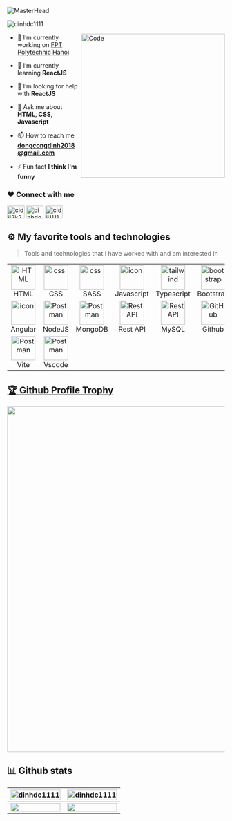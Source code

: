 ![MasterHead](https://res.cloudinary.com/do9rcgv5s/image/upload/v1693832857/pmivhndh66bcwakoxb0w.jpg)
<!-- Copy đấm cho trận ý -->
<!-- Banner old CiDii: url - https://i.pinimg.com/originals/99/8e/05/998e055aba57c24138220937cc5166ab.gif -->
<p align="left"> <img src="https://komarev.com/ghpvc/?username=dinhdc1111&label=Profile%20views&color=0e75b6&style=flat" alt="dinhdc1111" /></p>
<img align="right" alt="Code" width="333" src="https://res.cloudinary.com/do9rcgv5s/image/upload/v1693796898/od38aqxofnx2bamqji7c.png">

-   🔭 I’m currently working on [FPT Polytechnic Hanoi](https://caodang.fpt.edu.vn/)

-   🌱 I’m currently learning **ReactJS**

-   🤝 I’m looking for help with **ReactJS**

-   💬 Ask me about **HTML, CSS, Javascript**

-   📫 How to reach me **dongcongdinh2018@gmail.com**

-   ⚡ Fun fact **I think I'm funny**

<h3 align="left">❤ Connect with me</h3>
<p align="left">
  <a href="https://fb.com/cidii2k2" target="_blank"><img align="center" src="https://raw.githubusercontent.com/rahuldkjain/github-profile-readme-generator/master/src/images/icons/Social/facebook.svg" alt="cidii2k2" height="30" width="40" /></a>
  <a href="https://www.instagram.com/cidii1111.dev" target="_blank"><img align="center" src="https://raw.githubusercontent.com/rahuldkjain/github-profile-readme-generator/master/src/images/icons/Social/instagram.svg" alt="dinhdc1111" height="30" width="40" /></a>
  <a href="https://www.linkedin.com/in/dinh-dong-cong-241374235" target="_blank"><img align="center" src="https://raw.githubusercontent.com/rahuldkjain/github-profile-readme-generator/master/src/images/icons/Social/linked-in-alt.svg" alt="cidii1111" height="30" width="40" />
</a>

</p>

## ⚙️ My favorite tools and technologies
> Tools and technologies that I have worked with and am interested in
<table>
  <tr>
    <td align="center"  width="96">
        <img src="https://skillicons.dev/icons?i=html" width="56" height="56" alt="HTML" />
      <br>HTML
    </td>
    <td align="center" width="96">
        <img src="https://skillicons.dev/icons?i=css" width="56" height="56" alt="css" />
      <br>CSS
    </td>
    <td align="center" width="96">
        <img src="https://skillicons.dev/icons?i=sass" width="56" height="56" alt="css" />
      <br>SASS
    </td>
    <td align="center" width="96">
        <img src="https://techstack-generator.vercel.app/js-icon.svg" alt="icon" width="56" height="56" />
      <br>Javascript
    </td>
    <td align="center" width="96">
        <img src="https://skillicons.dev/icons?i=ts" width="56" height="56" alt="tailwind" />
      <br>Typescript
    </td>
    <td align="center"  width="96">
        <img src="https://skillicons.dev/icons?i=bootstrap" width="56" height="56" alt="bootstrap" />
      <br>Bootstrap
    </td>
    <td align="center" width="96">
        <img src="https://skillicons.dev/icons?i=tailwind" width="56" height="56" alt="tailwind" />
      <br>Tailwind
    </td>
    <td align="center" width="96">
        <img src="https://www.vectorlogo.zone/logos/reactjs/reactjs-icon.svg" alt="icon" width="56" height="56" />
      <br>ReactJS
    </td>
    <td align="center" width="96">
        <img src="https://skillicons.dev/icons?i=redux" alt="icon" width="56" height="56" />
      <br>Redux
    </td>
  </tr>
  <tr>
    </td>
       <td align="center" width="96">
        <img src="https://skillicons.dev/icons?i=angular" alt="icon" width="56" height="56" />
      <br>Angular
    </td>
  <td align="center" width="96">
        <img src="https://skillicons.dev/icons?i=nodejs" width="56" height="56" alt="Postman" />
      <br>NodeJS
    </td>
  <td align="center" width="96">
        <img src="https://skillicons.dev/icons?i=mongodb" width="56" height="56" alt="Postman" />
      <br>MongoDB
    </td>
          <td align="center" width="96">
        <img src="https://techstack-generator.vercel.app/restapi-icon.svg" width="56" height="56" alt="Rest API" />
      <br>Rest API
    </td>
  <td align="center" width="96">
        <img src="https://skillicons.dev/icons?i=mysql" width="56" height="56" alt="Rest API" />
      <br>MySQL
    </td>
  <td align="center" width="96">
        <img src="https://skillicons.dev/icons?i=github" width="56" height="56" alt="GitHub" />
      <br>Github
    </td>
    <td align="center" width="96">
        <img src="https://skillicons.dev/icons?i=git" width="56" height="56" alt="Git" />
      <br>Git
    </td>
    <td align="center"  width="96">
        <img src="https://skillicons.dev/icons?i=gitlab" width="56" height="56" alt="GitLab" />
      <br>GitLab
    </td>
    <td align="center" width="96">
        <img src="https://skillicons.dev/icons?i=postman" width="56" height="56" alt="Postman" />
      <br>Postman
    </td>
  </tr>
 <tr>
    <td align="center" width="96">
        <img src="https://skillicons.dev/icons?i=vite" width="56" height="56" alt="Postman" />
      <br>Vite
    </td>
    <td align="center" width="96">
        <img src="https://skillicons.dev/icons?i=vscode" width="56" height="56" alt="Postman" />
      <br>Vscode
    </td>
 </tr>
</table>
<a href="https://github.com/ryo-ma/github-profile-trophy"><h2>🏆 Github Profile Trophy</h2></a>
<a href="https://github.com/ryo-ma/github-profile-trophy">
  <img width=800 src="https://github-profile-trophy.vercel.app/?username=ryo-ma&column=8&theme=gruvbox&no-frame=true"/>
</a>

## 📊 Github stats

<div> 
<div align="center">
  
  | <a href="https://github.com/dinhdc1111/github-readme-stats" target="_blank" align="center"><img width="100%" height="100%" src="https://github-readme-stats.vercel.app/api?username=dinhdc1111&show_icons=true&show=reviews,discussions_started,discussions_answered&show_owner=true&include_all_commits=true&hide_border=true&title_color=ff6e96&theme=radical" height="165" alt="dinhdc1111"></a> | <a href="https://github.com/dinhdc1111/github-readme-stats" target="_blank" align="center"><img width="100%" height="100%" src="https://github-readme-stats.vercel.app/api/top-langs?username=dinhdc1111&theme=radical&hide_border=true" alt="dinhdc1111" /></a> |
  |---|---|
  | <a href="https://github.com/dinhdc1111/github-readme-stats" target="_blank" align="center"><img width="100%" height="100%" src="https://github-profile-summary-cards.vercel.app/api/cards/profile-details?username=dinhdc1111&theme=radical" /></a> |  <a href="https://github.com/vn7n24fzkq/github-profile-summary-cards" target="_blank" align="center"><img width="100%" height="100%" src= "https://github-profile-summary-cards.vercel.app/api/cards/productive-time?username=dinhdc1111&theme=radical&utcOffset=8"></a> |
</div>
</div>
